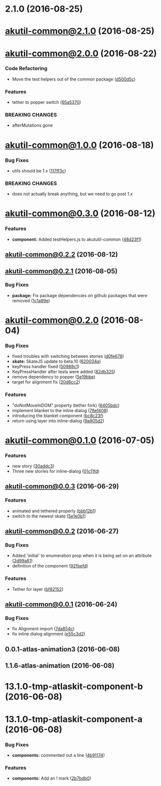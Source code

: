 <a name="2.1.0"></a>
# 2.1.0 (2016-08-25)



<a name="akutil-common@2.1.0"></a>
# akutil-common@2.1.0 (2016-08-25)



<a name="akutil-common@2.0.0"></a>
# akutil-common@2.0.0 (2016-08-22)


### Code Refactoring

* Move the test helpers out of the common package ([d500d5c](https://bitbucket.org/atlassian/atlaskit/commits/d500d5c))


### Features

* tether to popper switch ([65a5370](https://bitbucket.org/atlassian/atlaskit/commits/65a5370))


### BREAKING CHANGES

* afterMutations gone



<a name="akutil-common@1.0.0"></a>
# akutil-common@1.0.0 (2016-08-18)


### Bug Fixes

* utils should be 1.x ([117ff3c](https://bitbucket.org/atlassian/atlaskit/commits/117ff3c))


### BREAKING CHANGES

* does not actually break anything, but we need to go post 1.x



<a name="akutil-common@0.3.0"></a>
# akutil-common@0.3.0 (2016-08-12)


### Features

* **component:** Added testHelpers.js to akututil-common ([48d23f1](https://bitbucket.org/atlassian/atlaskit/commits/48d23f1))



<a name="akutil-common@0.2.2"></a>
## akutil-common@0.2.2 (2016-08-12)



<a name="akutil-common@0.2.1"></a>
## akutil-common@0.2.1 (2016-08-05)


### Bug Fixes

* **package:** Fix package dependencies on github packages that were removed ([1c1a99e](https://bitbucket.org/atlassian/atlaskit/commits/1c1a99e))



<a name="akutil-common@0.2.0"></a>
# akutil-common@0.2.0 (2016-08-04)


### Bug Fixes

* fixed troubles with switching between stories ([d0fe678](https://bitbucket.org/atlassian/atlaskit/commits/d0fe678))
* **skate:** SkateJS update to beta.10 ([620034a](https://bitbucket.org/atlassian/atlaskit/commits/620034a))
* keyPress handler fixed ([50988c1](https://bitbucket.org/atlassian/atlaskit/commits/50988c1))
* KeyPressHandler after tests were added ([82db325](https://bitbucket.org/atlassian/atlaskit/commits/82db325))
* remove dependency to popper ([5e19bbe](https://bitbucket.org/atlassian/atlaskit/commits/5e19bbe))
* target for alignment fix ([20d6cc2](https://bitbucket.org/atlassian/atlaskit/commits/20d6cc2))


### Features

* "doNotMoveInDOM" property (tether fork) ([6405bdc](https://bitbucket.org/atlassian/atlaskit/commits/6405bdc))
* implement blanket to the inline dialog ([78ef408](https://bitbucket.org/atlassian/atlaskit/commits/78ef408))
* introducing the blanket component ([bc8c23f](https://bitbucket.org/atlassian/atlaskit/commits/bc8c23f))
* return using layer into inline-dialog ([9a905d2](https://bitbucket.org/atlassian/atlaskit/commits/9a905d2))



<a name="akutil-common@0.1.0"></a>
# akutil-common@0.1.0 (2016-07-05)


### Features

* new story ([30addc3](https://bitbucket.org/atlassian/atlaskit/commits/30addc3))
* Three new stories for inline-dialog ([01c11fd](https://bitbucket.org/atlassian/atlaskit/commits/01c11fd))



<a name="akutil-common@0.0.3"></a>
## akutil-common@0.0.3 (2016-06-29)


### Features

* animated and tethered properly ([bbb12b1](https://bitbucket.org/atlassian/atlaskit/commits/bbb12b1))
* switch to the newest skate ([5e1e0b1](https://bitbucket.org/atlassian/atlaskit/commits/5e1e0b1))



<a name="akutil-common@0.0.2"></a>
## akutil-common@0.0.2 (2016-06-27)


### Bug Fixes

* Added 'initial' to enumeration prop when it is being set on an attribute ([2d99a61](https://bitbucket.org/atlassian/atlaskit/commits/2d99a61))
* definition of the component ([92fbefd](https://bitbucket.org/atlassian/atlaskit/commits/92fbefd))


### Features

* Tether for layer ([bf82152](https://bitbucket.org/atlassian/atlaskit/commits/bf82152))



<a name="akutil-common@0.0.1"></a>
## akutil-common@0.0.1 (2016-06-24)


### Bug Fixes

* fix Alignment import ([7da854c](https://bitbucket.org/atlassian/atlaskit/commits/7da854c))
* fix inline dialog alignment ([e55c3d2](https://bitbucket.org/atlassian/atlaskit/commits/e55c3d2))



<a name="0.0.1-atlas-animation3"></a>
## 0.0.1-atlas-animation3 (2016-06-08)



<a name="1.1.6-atlas-animation"></a>
## 1.1.6-atlas-animation (2016-06-08)



<a name="13.1.0-tmp-atlaskit-component-b"></a>
# 13.1.0-tmp-atlaskit-component-b (2016-06-08)



<a name="13.1.0-tmp-atlaskit-component-a"></a>
# 13.1.0-tmp-atlaskit-component-a (2016-06-08)


### Bug Fixes

* **components:** commented out a line ([4b91174](https://bitbucket.org/atlassian/atlaskit/commits/4b91174))


### Features

* **components:** Add an ! mark ([2b7bdb0](https://bitbucket.org/atlassian/atlaskit/commits/2b7bdb0))



